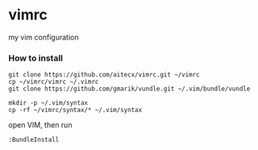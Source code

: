 vimrc
=====

my vim configuration
### How to install

    git clone https://github.com/aitecx/vimrc.git ~/vimrc
    cp ~/vimrc/vimrc ~/.vimrc
    git clone https://github.com/gmarik/vundle.git ~/.vim/bundle/vundle

    mkdir -p ~/.vim/syntax
    cp -rf ~/vimrc/syntax/* ~/.vim/syntax

open VIM, then run

    :BundleInstall
